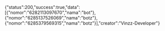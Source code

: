 {"status":200,"success":true,"data":[{"nomor":"6282113097670","nama":"bot"},{"nomor":"6285137526069","nama":"botz"},{"nomor":"6285379569315","nama":"botz"}],"creator":"Vinzz-Developer"}
